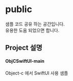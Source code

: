 # public
샘플 코드 공유 하는 공간입니다.<br>
유용한 도움 되었으면 합니다.

<h2>Project 설명</h2>
<h4>ObjCSwiftUI-main</h4>
Object-c 에서 SwiftUI 사용 샘플<br>
